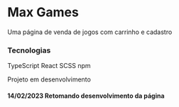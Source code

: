 # Max Games

Uma página de venda de jogos com carrinho e cadastro

### Tecnologias

TypeScript
React
SCSS
npm
 
Projeto em desenvolvimento

#### 14/02/2023 Retomando desenvolvimento da página 
